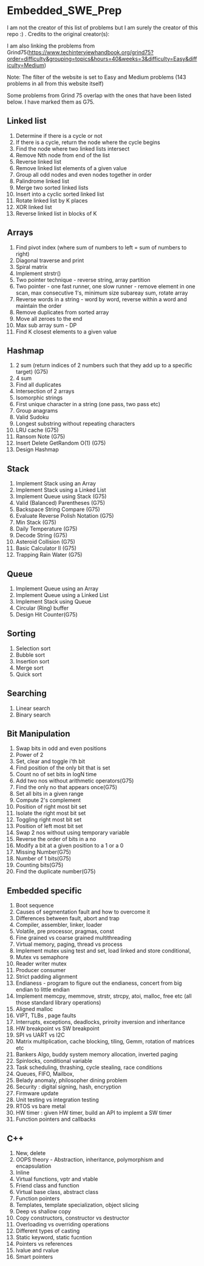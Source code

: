 # Embedded_SWE_Prep

I am not the creator of this list of problems but I am surely the creator of this repo :) . Credits to the original creator(s):

I am also linking the problems from Grind75(https://www.techinterviewhandbook.org/grind75?order=difficulty&grouping=topics&hours=40&weeks=3&difficulty=Easy&difficulty=Medium)

Note: The filter of the website is set to Easy and Medium problems (143 problems in all from this website itself)

Some problems from Grind 75 overlap with the ones that have been listed below. I have marked them as G75.

Linked list
-----------------
1. Determine if there is a cycle or not
2. If there is a cycle, return the node where the cycle begins
3. Find the node where two linked lists intersect
4. Remove Nth node from end of the list
5. Reverse linked list
6. Remove linked list elements of a given value
7. Group all odd nodes and even nodes together in order
8. Palindrome linked list
9. Merge two sorted linked lists
10. Insert into a cyclic sorted linked list
11. Rotate linked list by K places
12. XOR linked list
13. Reverse linked list in blocks of K

Arrays
-----------
1. Find pivot index (where sum of numbers to left = sum of numbers to right)
2. Diagonal traverse and print
3. Spiral matrix
4. Implement strstr()
5. Two pointer technique - reverse string, array partition
6. Two pointer - one fast runner, one slow runner - remove element in one scan, max consecutive 1's, minimum size subareay sum, rotate array
7. Reverse words in a string - word by word, reverse within a word and maintain the order
8. Remove duplicates from sorted array
9. Move all zeroes to the end
10. Max sub array sum - DP
11. Find K closest elements to a given value

Hashmap
---------------
1. 2 sum (return indices of 2 numbers such that they add up to a specific target) (G75)
2. 4 sum
3. Find all duplicates
4. Intersection of 2 arrays
5. Isomorphic strings
6. First unique character in a string (one pass, two pass etc)
7. Group anagrams
8. Valid Sudoku
9. Longest substring without repeating characters
10. LRU cache (G75)
11. Ransom Note (G75)
12. Insert Delete GetRandom O(1) (G75)
13. Design Hashmap

Stack
--------------
1. Implement Stack using an Array
2. Implement Stack using a Linked List
3. Implement Queue using Stack (G75) 
4. Valid (Balanced) Parentheses (G75)
5. Backspace String Compare (G75)
6. Evaluate Reverse Polish Notation (G75)
7. Min Stack (G75)
8. Daily Temperature (G75)
9. Decode String (G75)
10. Asteroid Collision (G75)
11. Basic Calculator II (G75)
12. Trapping Rain Water (G75)

Queue
--------------
1. Implement Queue using an Array
2. Implement Queue using a Linked List
3. Implement Stack using Queue
4. Circular (Ring) buffer
5. Design Hit Counter(G75)

Sorting
-----------
1. Selection sort
2. Bubble sort
3. Insertion sort
4. Merge sort
5. Quick sort

Searching
---------------
1. Linear search
2. Binary search

Bit Manipulation
--------------------------
1. Swap bits in odd and even positions
2. Power of 2
3. Set, clear and toggle i'th bit
4. Find position of the only bit that is set
5. Count no of set bits in logN time
6. Add two nos without arithmetic operators(G75)
7. Find the only no that appears once(G75)
8. Set all bits in a given range
9. Compute 2's complement
10. Position of right most bit set
11. Isolate the right most bit set
12. Toggling right most bit set
13. Position of left most bit set
14. Swap 2 nos without using temporary variable
15. Reverse the order of bits in a no
16. Modify a bit at a given position to a 1 or a 0
17. Missing Number(G75)
18. Number of 1 bits(G75) 
19. Counting bits(G75)
20. Find the duplicate number(G75)

Embedded specific
------------------------------
1. Boot sequence
2. Causes of segmentation fault and how to overcome it
3. Differences between fault, abort and trap
4. Compiler, assembler, linker, loader
5. Volatile, pre processor, pragmas, const
6. Fine grained vs coarse grained multithreading
7. Virtual memory, paging, thread vs process
8. Implement mutex using test and set, load linked and store conditional, 
9. Mutex vs semaphore
10. Reader writer mutex
11. Producer consumer
12. Strict padding alignment
13. Endianess - program to figure out the endianess, concert from big endian to little endian
14. Implement memcpy, memmove, strstr, strcpy, atoi,  malloc, free etc (all those standard library operations)
15. Aligned malloc
16. VIPT, TLBs , page faults
17. Interrupts, exceptions, deadlocks, priroity inversion and inheritance
18. HW breakpoint vs SW breakpoint
19. SPI vs UART vs I2C
20. Matrix multiplication, cache blocking, tiling, Gemm, rotation of matrices etc
21. Bankers Algo, buddy system memory allocation, inverted paging
22. Spinlocks, conditional variable
23. Task scheduling, thrashing, cycle stealing, race conditions 
24. Queues, FIFO, Mailbox,
25. Belady anomaly, philosopher dining problem
26. Security : digital signing, hash, encryption
27. Firmware update
28. Unit testing vs integration testing
29. RTOS vs bare metal
30. HW timer : given HW timer, build an API to implemt a SW timer
31. Function pointers and callbacks

C++
------
1. New, delete
2. OOPS theory - Abstraction, inheritance, polymorphism and encapsulation 
3. Inline
4. Virtual functions, vptr and vtable
5. Friend class and function
6. Virtual base class, abstract class
7. Function pointers 
8. Templates, template specialization, object slicing
9. Deep vs shallow copy
10. Copy constructors, constructor vs destructor
11. Overloading vs overriding operations
12. Different types of casting
13. Static keyword, static fucntion
14. Pointers vs references
15. lvalue and rvalue
16. Smart pointers
